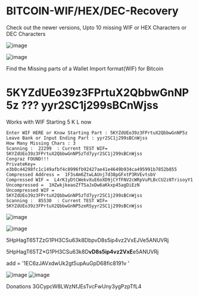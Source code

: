 # BITCOIN-WIF/HEX/DEC-Recovery

Check out the newer versions, Upto 10 missing WIF or HEX Characters or DEC Characters

![image](https://user-images.githubusercontent.com/88630056/178123924-144ba8b0-acb5-451d-8250-e2b7eb80ffb7.png)

![image](https://user-images.githubusercontent.com/88630056/178058522-bdd96e11-1b6f-48f0-a29b-9520df0c147e.png)


Find the Missing parts of a Wallet Import format(WIF) for Bitcoin

# 5KYZdUEo39z3FPrtuX2QbbwGnNP5z ??? yyr2SC1j299sBCnWjss

Works with WIF Starting  5 K L now

    Enter WIF HERE or Know Starting Part : 5KYZdUEo39z3FPrtuX2QbbwGnNP5z
    Leave Bank or Input Ending Part : yyr2SC1j299sBCnWjss
    How Many Missing Chars : 3
    Scanning :  22299  : Current TEST WIF=  5KYZdUEo39z3FPrtuX2QbbwGnNP5zTd7yyr2SC1j299sBCnWjss
    Congraz FOUND!!!
    PrivateKey=  e3b0c44298fc1c149afbf4c8996fb92427ae41e4649b934ca495991b7852b855
    Compressed Address =  1F3sAm6ZtwLAUnj7d38pGFxtP3RVEvtsbV
    Compressed WIF =  L4rK1yDtCWekvXuE6oXD9jCYfFNV2cWRpVuPLBcCU2z8TrisoyY1
    Uncompressed =  1HZwkjkeaoZfTSaJxDw6aKkxp45agDiEzN
    Uncompressed WIF =  5KYZdUEo39z3FPrtuX2QbbwGnNP5zTd7yyr2SC1j299sBCnWjss
    Scanning :  85530  : Current TEST WIF=  5KYZdUEo39z3FPrtuX2QbbwGnNP5zeRSyyr2SC1j299sBCnWjss

![image](https://user-images.githubusercontent.com/88630056/130690681-4a5bf4b8-1eb2-469b-b210-7c073f658640.png)

![image](https://user-images.githubusercontent.com/88630056/130690137-9b23b762-947a-45ce-a04e-7500c7a83e90.png)

5HpHagT65TZzG1PH3CSu63k8DbpvD8s5ip4vz2VxEJVe5ANUVRj

5HpHagT65TZ*G1PH3CSu63k8D**vD8s5ip4vz2VxE**e5ANUVRj

add = '1EC6zJAVxdwUk2gt5upAuGpD68fic8191v '


![image](https://user-images.githubusercontent.com/88630056/130690429-32ab117d-e193-45e4-b8dd-3244eb628e5f.png)
![image](https://user-images.githubusercontent.com/88630056/130690483-f0e0a917-f769-4c96-bdb8-1ea97ffada77.png)

Donations 3GCypcW8LWzNfJEsTvcFwUny3ygPzpTfL4
